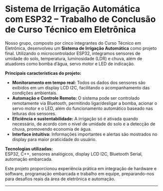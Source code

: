 # Sistema de Irrigação Automática com ESP32 – Trabalho de Conclusão de Curso Técnico em Eletrônica

Nosso grupo, composto por cinco integrantes do Curso Técnico em Eletrônica, desenvolveu um **Sistema de Irrigação Automática** como projeto final. Utilizando o microcontrolador ESP32, integramos sensores de umidade do solo, temperatura, luminosidade (LDR) e chuva, além de atuadores como bomba d’água, servo motor e LED de indicação.

**Principais características do projeto:**

- **Monitoramento em tempo real:** Todos os dados dos sensores são exibidos em um display LCD I2C, facilitando o acompanhamento das condições ambientais.
- **Automação e Controle Remoto:** O sistema pode ser controlado remotamente via Bluetooth, permitindo ligar/desligar a bomba, acionar o servo motor e o LED, além do funcionamento automático baseado nas leituras dos sensores.
- **Eficiência e sustentabilidade:** A irrigação só é ativada quando necessário, de acordo com o nível de umidade do solo e a detecção de chuva, promovendo economia de água.
- **Interface intuitiva:** Informações importantes e alertas são mostrados no display para maior praticidade do usuário.

**Tecnologias utilizadas:**  
ESP32, C++, sensores analógicos, display LCD I2C, Bluetooth Serial, automação embarcada.

Este projeto proporcionou experiência prática em integração de hardware e software, programação embarcada e trabalho em equipe, preparando-nos para desafios reais da área de eletrônica e automação.

---
